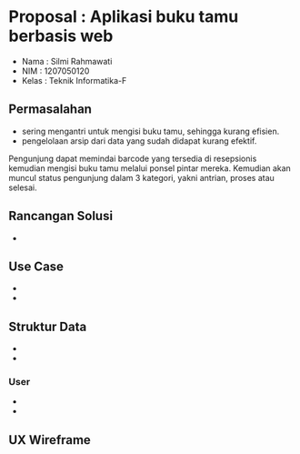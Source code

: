
# Proposal : Aplikasi buku tamu berbasis web

- Nama  : Silmi Rahmawati
- NIM   : 1207050120
- Kelas : Teknik Informatika-F

## Permasalahan
- sering mengantri untuk mengisi buku tamu, sehingga kurang efisien.
- pengelolaan arsip dari data yang sudah didapat kurang efektif. 


Pengunjung dapat memindai barcode yang tersedia di resepsionis kemudian mengisi buku tamu melalui ponsel pintar mereka. Kemudian akan muncul status pengunjung dalam 3 kategori, yakni antrian, proses atau selesai.


## Rancangan Solusi
- 

## Use Case
-
-

## Struktur Data
-
-

### User
-
-

## UX Wireframe
